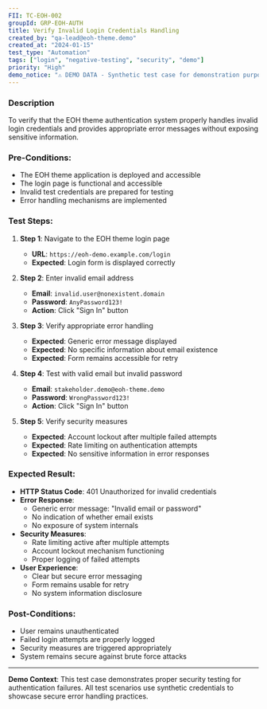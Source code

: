 ```yaml
---
FII: TC-EOH-002
groupId: GRP-EOH-AUTH
title: Verify Invalid Login Credentials Handling
created_by: "qa-lead@eoh-theme.demo"
created_at: "2024-01-15"
test_type: "Automation"
tags: ["login", "negative-testing", "security", "demo"]
priority: "High"
demo_notice: "⚠️ DEMO DATA - Synthetic test case for demonstration purposes"
---
```


### Description

To verify that the EOH theme authentication system properly handles invalid login credentials and provides appropriate error messages without exposing sensitive information.

### Pre-Conditions:

- The EOH theme application is deployed and accessible
- The login page is functional and accessible
- Invalid test credentials are prepared for testing
- Error handling mechanisms are implemented

### Test Steps:

1. **Step 1**: Navigate to the EOH theme login page
   - **URL**: `https://eoh-demo.example.com/login`
   - **Expected**: Login form is displayed correctly

2. **Step 2**: Enter invalid email address
   - **Email**: `invalid.user@nonexistent.domain`
   - **Password**: `AnyPassword123!`
   - **Action**: Click "Sign In" button

3. **Step 3**: Verify appropriate error handling
   - **Expected**: Generic error message displayed
   - **Expected**: No specific information about email existence
   - **Expected**: Form remains accessible for retry

4. **Step 4**: Test with valid email but invalid password
   - **Email**: `stakeholder.demo@eoh-theme.demo`
   - **Password**: `WrongPassword123!`
   - **Action**: Click "Sign In" button

5. **Step 5**: Verify security measures
   - **Expected**: Account lockout after multiple failed attempts
   - **Expected**: Rate limiting on authentication attempts
   - **Expected**: No sensitive information in error responses

### Expected Result:

- **HTTP Status Code**: 401 Unauthorized for invalid credentials
- **Error Response**: 
  - Generic error message: "Invalid email or password"
  - No indication of whether email exists
  - No exposure of system internals
- **Security Measures**:
  - Rate limiting active after multiple attempts
  - Account lockout mechanism functioning
  - Proper logging of failed attempts
- **User Experience**:
  - Clear but secure error messaging
  - Form remains usable for retry
  - No system information disclosure

### Post-Conditions:

- User remains unauthenticated
- Failed login attempts are properly logged
- Security measures are triggered appropriately
- System remains secure against brute force attacks

---
**Demo Context**: This test case demonstrates proper security testing for authentication failures. All test scenarios use synthetic credentials to showcase secure error handling practices.
